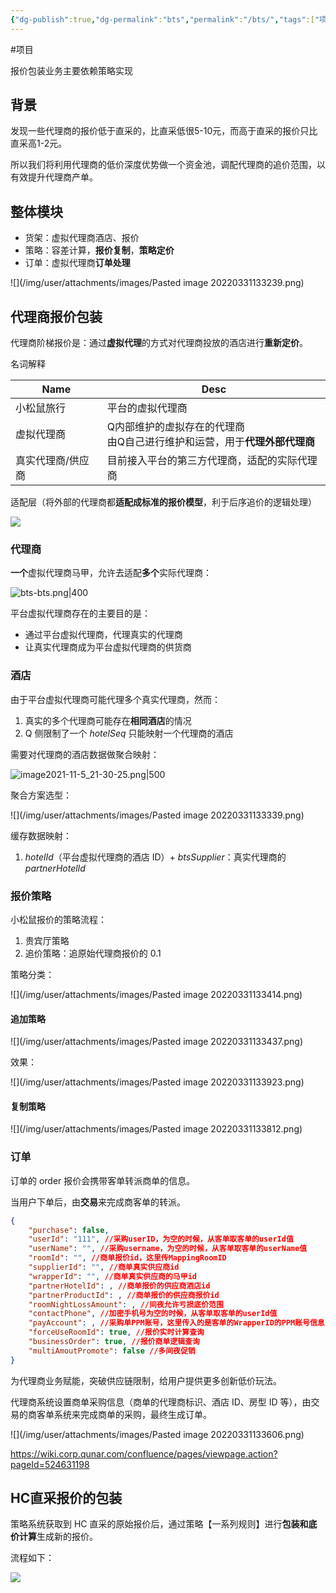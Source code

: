 ```yaml
---
{"dg-publish":true,"dg-permalink":"bts","permalink":"/bts/","tags":["项目"]}
---
```



#项目 

报价包装业务主要依赖策略实现

## 背景

发现一些代理商的报价低于直采的，比直采低很5-10元，而高于直采的报价只比直采高1-2元。

所以我们将利用代理商的低价深度优势做一个资金池，调配代理商的追价范围，以有效提升代理商产单。

## 整体模块

- 货架：虚拟代理商酒店、报价
- 策略：容差计算，**报价复制**，**策略定价**
- 订单：虚拟代理商**订单处理**

![](/img/user/attachments/images/Pasted image 20220331133239.png)

## 代理商报价包装

代理商阶梯报价是：通过**虚拟代理**的方式对代理商投放的酒店进行**重新定价**。

名词解释

| Name              | Desc                                                                         |
| ----------------- | ---------------------------------------------------------------------------- |
| 小松鼠旅行        | 平台的虚拟代理商                                                             |
| 虚拟代理商        | Q内部维护的虚拟存在的代理商<br>由Q自己进行维护和运营，用于**代理外部代理商** |
| 真实代理商/供应商 |   目前接入平台的第三方代理商，适配的实际代理商                                                                           |

适配层（将外部的代理商都**适配成标准的报价模型**，利于后序追价的逻辑处理）

![](/img/user/attachments/images/image2021-10-30_16-40-56.png)

### 代理商

**一个**虚拟代理商马甲，允许去适配**多个**实际代理商：

![bts-bts.png|400](/img/user/attachments/images/bts-bts.png)

平台虚拟代理商存在的主要目的是：
- 通过平台虚拟代理商，代理真实的代理商
- 让真实代理商成为平台虚拟代理商的供货商

### 酒店

由于平台虚拟代理商可能代理多个真实代理商，然而：
1. 真实的多个代理商可能存在**相同酒店**的情况
2. Q 侧限制了一个 *hotelSeq* 只能映射一个代理商的酒店

需要对代理商的酒店数据做聚合映射：

![image2021-11-5_21-30-25.png|500](/img/user/attachments/images/image2021-11-5_21-30-25.png)

聚合方案选型：

![](/img/user/attachments/images/Pasted image 20220331133339.png)

缓存数据映射：
1. *hotelId*（平台虚拟代理商的酒店 ID）+ *btsSupplier*：真实代理商的 *partnerHotelId*

### 报价策略

小松鼠报价的策略流程：
1. 贵宾厅策略
2. 追价策略：追原始代理商报价的 0.1

策略分类：

![](/img/user/attachments/images/Pasted image 20220331133414.png)

#### 追加策略

![](/img/user/attachments/images/Pasted image 20220331133437.png)

效果：

![](/img/user/attachments/images/Pasted image 20220331133923.png)

#### 复制策略

![](/img/user/attachments/images/Pasted image 20220331133812.png)

### 订单

订单的 order 报价会携带客单转派商单的信息。

当用户下单后，由**交易**来完成商客单的转派。

```json
{
	"purchase": false,
	"userId": "111", //采购userID，为空的时候，从客单取客单的userId值
	"userName": "", //采购username，为空的时候，从客单取客单的userName值
	"roomId": "", //商单报价id，这里传MappingRoomID
	"supplierId": "", //商单真实供应商id
	"wrapperId": "", //商单真实供应商的马甲id
	"partnerHotelId": , //商单报价的供应商酒店id
	"partnerProductId": , //商单报价的供应商报价id
	"roomNightLossAmount": , //间夜允许亏损底价范围
	"contactPhone", //加密手机号为空的时候，从客单取客单的userId值
	"payAccount": , //采购单PPM账号，这里传入的是客单的WrapperID的PPM账号信息
	"forceUseRoomId": true, //报价实时计算查询
	"businessOrder": true, //报价商单逻辑查询
	"multiAmoutPromote": false //多间夜促销
}
```

为代理商业务赋能，突破供应链限制，给用户提供更多创新低价玩法。

代理商系统设置商单采购信息（商单的代理商标识、酒店 ID、房型 ID 等），由交易的商客单系统来完成商单的采购，最终生成订单。

![](/img/user/attachments/images/Pasted image 20220331133606.png)

https://wiki.corp.qunar.com/confluence/pages/viewpage.action?pageId=524631198

## HC直采报价的包装

策略系统获取到 HC 直采的原始报价后，通过策略【一系列规则】进行**包装和底价计算**生成新的报价。

流程如下：

![](/img/user/attachments/images/61f30eeb-0af4-47e3-866f-d9c7e77ffcab.png)